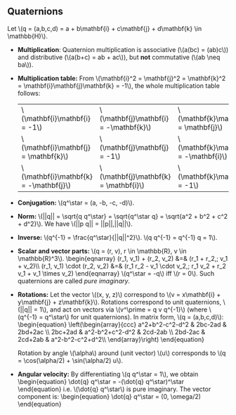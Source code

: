 Quaternions
-----------

Let \\(q = (a,b,c,d) = a + b\mathbf{i} + c\mathbf{j} + d\mathbf{k} \in \mathbb{H}\\).

* __Multiplication__: Quaternion multiplication is associative (\\(a(bc) = (ab)c\\)) and distributive (\\(a(b+c) = ab + ac\\)), but __not__ commutative (\\(ab \neq ba\\)).

* __Multiplication table:__ From \\(\mathbf{i}^2 = \mathbf{j}^2 = \mathbf{k}^2 = \mathbf{i}\mathbf{j}\mathbf{k} = -1\\), the whole multiplication table follows:

    <table>
    <tr><td>\(\mathbf{i}\mathbf{i} = -1\)</td>
    <td>\(\mathbf{j}\mathbf{i} = -\mathbf{k}\)</td>
    <td>\(\mathbf{k}\mathbf{i} = \mathbf{j}\)</td></tr>
    <tr><td>\(\mathbf{i}\mathbf{j} = \mathbf{k}\)</td>
    <td>\(\mathbf{j}\mathbf{j} = -1\)</td>
    <td>\(\mathbf{k}\mathbf{j} = -\mathbf{i}\)</td></tr>
    <tr><td>\(\mathbf{i}\mathbf{k} = -\mathbf{j}\)</td>
    <td>\(\mathbf{j}\mathbf{k} = \mathbf{i}\)</td>
    <td>\(\mathbf{k}\mathbf{k} = -1\)</td></tr>
    </table>

* __Conjugation:__ \\(q^\star = (a, -b, -c, -d)\\).

* __Norm:__ \\(||q|| = \sqrt{q q^\star} = \sqrt{q^\star q} = \sqrt{a^2 + b^2 + c^2 + d^2}\\). We have \\(||p q|| = ||p||\,||q||\\).

* __Inverse:__ \\(q^{-1} = \frac{q^\star}{||q||^2}\\). \\(q q^{-1} = q^{-1} q = 1\\).

* __Scalar and vector parts:__ \\(q = (r, v), r \in \mathbb{R}, v \in \mathbb{R}^3\\).
    \begin{eqnarray}
    (r_1, v_1) + (r_2, v_2) &=& (r_1 + r_2,\; v_1 + v_2)\\\\
    (r_1, v_1) \cdot (r_2, v_2) &=& (r_1 r_2 - v_1 \cdot v_2,\; r_1 v_2 + r_2 v_1 + v_1 \times v_2)
    \end{eqnarray}
    \\(q^\star = -q\\) iff \\(r = 0\\). Such quaternions are called _pure imaginary_.

* __Rotations:__ Let the vector \\((x, y, z)\\) correspond to \\(v = x\mathbf{i} + y\mathbf{j} + z\mathbf{k}\\). Rotations correspond to unit quaternions, \\(||q|| = 1\\), and act on vectors via \\(v^\prime = q v q^{-1}\\) (where \\(q^{-1} = q^\star\\) for unit quaternions). In matrix form, \\(q = (a,b,c,d)\\):
    \begin{equation}
    \left(\begin{array}{ccc}
    a^2+b^2-c^2-d^2 & 2bc-2ad         & 2bd+2ac        \\\\
    2bc+2ad         & a^2-b^2+c^2-d^2 & 2cd-2ab        \\\\
    2bd-2ac         & 2cd+2ab         & a^2-b^2-c^2+d^2\\\\
    \end{array}\right)
    \end{equation}

    Rotation by angle \\(\alpha\\) around (unit vector) \\(u\\) corresponds to \\(q = \cos(\alpha/2) + \sin(\alpha/2) u\\).

* __Angular velocity:__ By differentiating \\(q q^\star = 1\\), we obtain
    \begin{equation}
    \dot{q} q^\star = -(\dot{q} q^\star)^\star
    \end{equation}
    i.e. \\(\dot{q} q^\star\\) is pure imaginary. The vector component is:
    \begin{equation}
    \dot{q} q^\star = (0, \omega/2)
    \end{equation}
